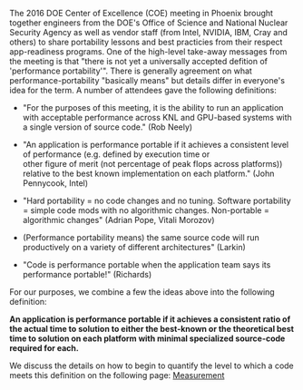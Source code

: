 The 2016 DOE Center of Excellence (COE) meeting in Phoenix brought together engineers from the DOE's Office of Science and National Nuclear Security Agency 
as well as vendor staff (from Intel, NVIDIA, IBM, Cray and others) to share portability lessons and best practicies from their respect app-readiness 
programs. One of the high-level take-away messages from the meeting is that "there is not yet a universally accepted defition of 'performance portability'". 
There is generally agreement on what performance-portability "basically means" but details differ in everyone's idea for the term. A number of attendees 
gave the following definitions:

* "For the purposes of this meeting, it is the ability to run an application with acceptable performance across KNL and GPU-based systems with a single 
version of source code." (Rob Neely)

* "An application is performance portable if it achieves a consistent level of performance (e.g. defined by execution time or	
other figure of merit (not percentage of peak flops across platforms)) relative to the best known implementation on each platform." (John Pennycook, Intel)

* "Hard portability = no code changes and no tuning. Software portability = simple code mods with no algorithmic changes. Non-portable = algorithmic changes" (Adrian Pope, Vitali Morozov)

* (Performance portability means) the same source code	will run productively on a variety of different	architectures" (Larkin)

* "Code is performance portable when the application team says its performance	portable!" (Richards)

For our purposes, we combine a few the ideas above into the following definition:

**An application is performance portable if it achieves a consistent ratio of the actual time to solution to either the best-known or the theoretical best 
time to solution on each platform with minimal specialized source-code required for each.**

We discuss the details on how to begin to quantify the level to which a code meets this definition on the following page: 
[Measurement](/perfport/measurements/index.md)
